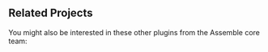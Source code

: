 ## Related Projects
You might also be interested in these other plugins from the Assemble core team:        
